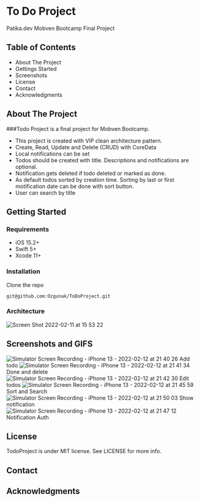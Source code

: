 # To Do Project

Patika.dev Mobven Bootcamp Final Project

## Table of Contents

* About The Project
* Gettings Started
* Screenshots
* License
* Contact
* Acknowledgments

## About The Project

###Todo Project is a final project for Mobven Bootcamp.
 
 - This project is created with VIP clean architecture pattern. 
 - Create, Read, Update and Delete (CRUD) with CoreData 
 - Local notifications can be set 
 - Todos should be created with title. Descriptions and notifications are optional.
 - Notification gets deleted if todo deleted or marked as done.
 - As default todos sorted by creation time. Sorting by last or first motification date can be done with sort button.
 - User can search by title

## Getting Started

### Requirements

* iOS 15.2+
* Swift 5+
* Xcode 11+

### Installation
Clone the repo
```
git@github.com:Ozgunak/ToDoProject.git
```

### Architecture

![Screen Shot 2022-02-11 at 15 53 22](https://user-images.githubusercontent.com/64470656/153594898-ef0d398f-4c8f-46ae-bd82-2434c65e81c6.png)

## Screenshots and GIFS
![Simulator Screen Recording - iPhone 13 - 2022-02-12 at 21 40 26](https://user-images.githubusercontent.com/64470656/153724314-4309c3c1-c63b-46ce-a53f-975bb89eb18b.gif)
Add todo
![Simulator Screen Recording - iPhone 13 - 2022-02-12 at 21 41 34](https://user-images.githubusercontent.com/64470656/153724396-b2f84512-3f83-400c-8c00-88fedcdeb69d.gif)
Done and delete
![Simulator Screen Recording - iPhone 13 - 2022-02-12 at 21 42 30](https://user-images.githubusercontent.com/64470656/153724407-02629168-3f1e-488a-bb9e-9a5a7b62b43f.gif)
Edit todos
![Simulator Screen Recording - iPhone 13 - 2022-02-12 at 21 45 59](https://user-images.githubusercontent.com/64470656/153724411-17102fdf-f312-4913-8e5c-e0e9876375ac.gif)
Sort and Search
![Simulator Screen Recording - iPhone 13 - 2022-02-12 at 21 50 03](https://user-images.githubusercontent.com/64470656/153724486-f325e58c-6308-4a93-9800-55067e662d35.gif)
Show notification
![Simulator Screen Recording - iPhone 13 - 2022-02-12 at 21 47 12](https://user-images.githubusercontent.com/64470656/153724479-553712a1-18a8-4efb-ad2a-9dca39448d0f.gif)
Notification Auth

## License

TodoProject is under MIT license. See LICENSE for more info.

## Contact

## Acknowledgments


